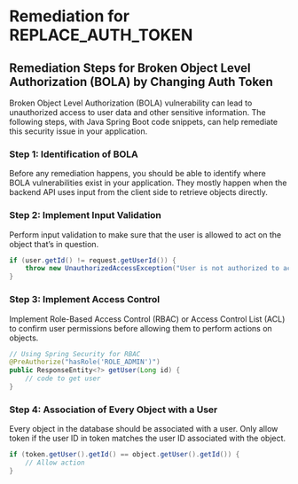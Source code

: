 # Remediation for REPLACE_AUTH_TOKEN

## Remediation Steps for Broken Object Level Authorization (BOLA) by Changing Auth Token

Broken Object Level Authorization (BOLA) vulnerability can lead to unauthorized access to user data and other sensitive information. The following steps, with Java Spring Boot code snippets, can help remediate this security issue in your application.

### Step 1: Identification of BOLA

Before any remediation happens, you should be able to identify where BOLA vulnerabilities exist in your application. They mostly happen when the backend API uses input from the client side to retrieve objects directly.

### Step 2: Implement Input Validation

Perform input validation to make sure that the user is allowed to act on the object that’s in question.

```java
if (user.getId() != request.getUserId()) {
    throw new UnauthorizedAccessException("User is not authorized to access this resource.");
}
```

### Step 3: Implement Access Control

Implement Role-Based Access Control (RBAC) or Access Control List (ACL) to confirm user permissions before allowing them to perform actions on objects.

```java
// Using Spring Security for RBAC
@PreAuthorize("hasRole('ROLE_ADMIN')")
public ResponseEntity<?> getUser(Long id) {
    // code to get user
}
```

### Step 4: Association of Every Object with a User

Every object in the database should be associated with a user. Only allow token if the user ID in token matches the user ID associated with the object.

```java
if (token.getUser().getId() == object.getUser().getId()) {
    // Allow action
}
```